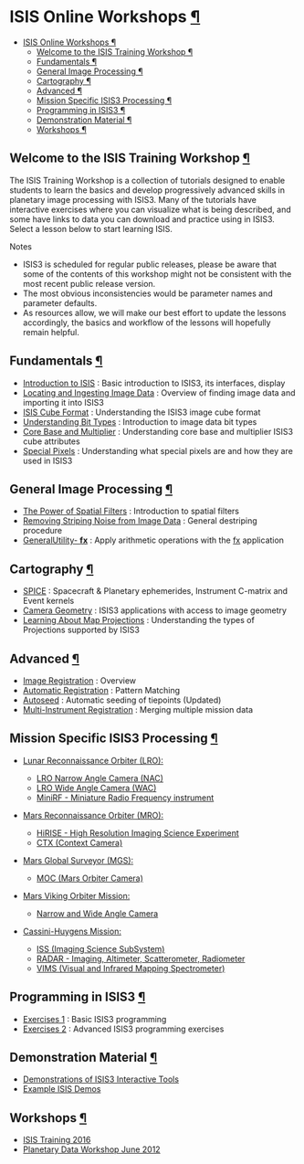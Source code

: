 <div id="main">

<div id="content">

<div class="contextual">

</div>

<div class="wiki wiki-page">

<span id="ISIS-Online-Workshops"></span>

# ISIS Online Workshops [¶](#ISIS-Online-Workshops-)

- [ISIS Online Workshops ¶](#isis-online-workshops-)
  - [Welcome to the ISIS Training Workshop ¶](#welcome-to-the-isis-training-workshop-)
  - [Fundamentals ¶](#fundamentals-)
  - [General Image Processing ¶](#general-image-processing-)
  - [Cartography ¶](#cartography-)
  - [Advanced ¶](#advanced-)
  - [Mission Specific ISIS3 Processing ¶](#mission-specific-isis3-processing-)
  - [Programming in ISIS3 ¶](#programming-in-isis3-)
  - [Demonstration Material ¶](#demonstration-material-)
  - [Workshops ¶](#workshops-)

<span id="Welcome-to-the-ISIS-Training-Workshop"></span>

## Welcome to the ISIS Training Workshop [¶](#Welcome-to-the-ISIS-Training-Workshop-)

The ISIS Training Workshop is a collection of tutorials designed to
enable students to learn the basics and develop progressively advanced
skills in planetary image processing with ISIS3. Many of the tutorials
have interactive exercises where you can visualize what is being
described, and some have links to data you can download and practice
using in ISIS3. Select a lesson below to start learning ISIS.

Notes

  - ISIS3 is scheduled for regular public releases, please be aware that
    some of the contents of this workshop might not be consistent with
    the most recent public release version.  
  - The most obvious inconsistencies would be parameter names and
    parameter defaults.  
  - As resources allow, we will make our best effort to update the
    lessons accordingly, the basics and workflow of the lessons will
    hopefully remain helpful.

<span id="Fundamentals"></span>

## Fundamentals [¶](#Fundamentals-)

  - [Introduction to ISIS](Introduction_to_ISIS) : Basic introduction to
    ISIS3, its interfaces, display
  - [Locating and Ingesting Image
    Data](Locating_and_Ingesting_Image_Data) : Overview of finding image
    data and importing it into ISIS3
  - [ISIS Cube
    Format](https://DOI-USGS.github.io/ISIS3/ISIS_Cube_Format.html)
    : Understanding the ISIS3 image cube format
  - [Understanding Bit Types](Understanding_Bit_Types) : Introduction to
    image data bit types
  - [Core Base and
    Multiplier](https://DOI-USGS.github.io/ISIS3/Core_Base_and_Multiplier.html)
    : Understanding core base and multiplier ISIS3 cube attributes
  - [Special
    Pixels](https://DOI-USGS.github.io/ISIS3/Special_Pixels.html)
    : Understanding what special pixels are and how they are used in
    ISIS3

<span id="General-Image-Processing"></span>

## General Image Processing [¶](#General-Image-Processing-)

  - [The Power of Spatial
    Filters](https://DOI-USGS.github.io/ISIS3/The_Power_of_Spatial_Filters.html)
    : Introduction to spatial filters
  - [Removing Striping Noise from Image
    Data](https://DOI-USGS.github.io/ISIS3/Removing_Striping_Noise_from_Image_Data.html)
    : General destriping procedure
  - [GeneralUtility- **fx**](General_Utility) : Apply arithmetic
    operations with the
    [fx](http://isis.astrogeology.usgs.gov/Application/presentation/Tabbed/fx/fx.html)
    application

<span id="Cartography"></span>

## Cartography [¶](#Cartography-)

  - [SPICE](SPICE) : Spacecraft & Planetary ephemerides, Instrument
    C-matrix and Event kernels
  - [Camera Geometry](Camera_Geometry) : ISIS3 applications with access
    to image geometry
  - [Learning About Map Projections](Learning_About_Map_Projections) :
    Understanding the types of Projections supported by ISIS3

<span id="Advanced"></span>

## Advanced [¶](#Advanced-)

  - [Image Registration](Image_Registration) : Overview
  - [Automatic Registration](Automatic_Registration) : Pattern Matching
  - [Autoseed](Autoseed) : Automatic seeding of tiepoints (Updated)
  - [Multi-Instrument Registration](Multi-Instrument_Registration) :
    Merging multiple mission data

<span id="Mission-Specific-ISIS3-Processing"></span>

## Mission Specific ISIS3 Processing [¶](#Mission-Specific-ISIS3-Processing-)

  - [Lunar Reconnaissance Orbiter
    (LRO):](Working_with_Lunar_Reconnaissance_Orbiter_\(LRO\)_Data)
      - [LRO Narrow Angle Camera (NAC)](Working_with_Lunar_Reconnaissance_Orbiter_\(LRO\)_Data#lro-narrow-angle-camera-nac-) 
      - [LRO Wide Angle Camera (WAC)](Working_with_Lunar_Reconnaissance_Orbiter_\(LRO\)_Data#lro-wide-angle-camera-wac-) 
      - [MiniRF - Miniature Radio Frequency
        instrument](Working_with_Lunar_Reconnaissance_Orbiter_MiniRF_Data)

  - [Mars Reconnaissance Orbiter
    (MRO):](Working_with_Mars_Reconnaissance_Orbiter_\(MRO\)_Data)
      - [HiRISE - High Resolution Imaging Science
        Experiment](Working_with_Mars_Reconnaissance_Orbiter_HiRISE_Data)
      - [CTX (Context
        Camera)](Working_with_Mars_Reconnaissance_Orbiter_CTX_Data)
  - [Mars Global Surveyor (MGS):](Mars_Global_Surveyor_Mission)
      - [MOC (Mars Orbiter
        Camera)](Working_with_Mars_Orbiter_Camera_Data)
  - [Mars Viking Orbiter Mission:](Viking_Orbiter_Mission)
      - [Narrow and Wide Angle
        Camera](Working_with_Mars_Viking_Orbiter_Data)
  - [Cassini-Huygens Mission:](CSS)
      - [ISS (Imaging Science SubSystem)](Working_with_Cassini_ISS_Data)
      - [RADAR - Imaging, Altimeter, Scatterometer,
        Radiometer](Working_with_Cassini_RADAR)
      - [VIMS (Visual and Infrared Mapping
        Spectrometer)](Working_with_Cassini_VIMS)

<span id="Programming-in-ISIS3"></span>

## Programming in ISIS3 [¶](#Programming-in-ISIS3-)

  - [Exercises 1](Exercises_1) : Basic ISIS3 programming
  - [Exercises 2](Exercises_2) : Advanced ISIS3 programming exercises

<span id="Demonstration-Material"></span>

## Demonstration Material [¶](#Demonstration-Material-)

  - [Demonstrations of ISIS3 Interactive Tools](ISIS_Demo)
  - [Example ISIS
    Demos](https://DOI-USGS.github.io/ISIS3/Example_ISIS_Demos.html)
	
## Workshops [¶](#Workshops-)
  - [ISIS Training 2016](ISIS_Training_2016)
  - [Planetary Data Workshop June 2012](Planetary_Data_Workshop_June_2012)

</div>

<div style="clear:both;">

</div>

</div>

</div>
